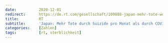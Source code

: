 ```yaml
---
date:          2020-12-01
redirect:      https://de.rt.com/gesellschaft/109888-japan-mehr-tote-wegen-selbstmorde/
title:         RT
subtitle:      'Japan: Mehr Tote durch Suizide pro Monat als durch COVID-19 pro Jahr'
categories:    [Zahlen]
tags:          [rt, sterblichkeit]
---
```

